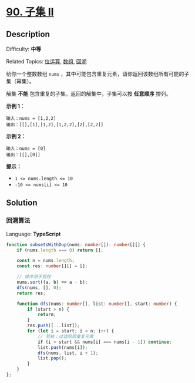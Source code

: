 # [90\. 子集 II](https://leetcode.cn/problems/subsets-ii/)

## Description

Difficulty: **中等**  

Related Topics: [位运算](https://leetcode.cn/tag/bit-manipulation/), [数组](https://leetcode.cn/tag/array/), [回溯](https://leetcode.cn/tag/backtracking/)

给你一个整数数组 `nums` ，其中可能包含重复元素，请你返回该数组所有可能的子集（幂集）。

解集 **不能** 包含重复的子集。返回的解集中，子集可以按 **任意顺序** 排列。

**示例 1：**

```
输入：nums = [1,2,2]
输出：[[],[1],[1,2],[1,2,2],[2],[2,2]]
```

**示例 2：**

```
输入：nums = [0]
输出：[[],[0]]
```

**提示：**

* `1 <= nums.length <= 10`
* `-10 <= nums[i] <= 10`

## Solution

### 回溯算法

Language: **TypeScript**

```typescript
function subsetsWithDup(nums: number[]): number[][] {
    if (nums.length === 0) return [];

    const n = nums.length;
    const res: number[][] = [];

    // 排序用于剪枝
    nums.sort((a, b) => a - b);
    dfs(nums, [], 0);
    return res;

    function dfs(nums: number[], list: number[], start: number) {
        if (start > n) {
            return;
        }
        res.push([...list]);
        for (let i = start; i < n; i++) {
            // 剪枝：过滤同层重复元素
            if (i > start && nums[i] === nums[i - 1]) continue;
            list.push(nums[i]);
            dfs(nums, list, i + 1);
            list.pop();
        }
    }
};
```
